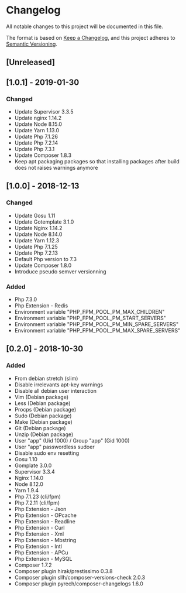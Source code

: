 # Changelog
All notable changes to this project will be documented in this file.

The format is based on [Keep a Changelog](https://keepachangelog.com/en/1.0.0/),
and this project adheres to [Semantic Versioning](https://semver.org/spec/v2.0.0.html).

## [Unreleased]

## [1.0.1] - 2019-01-30
### Changed
- Update Supervisor 3.3.5
- Update nginx 1.14.2
- Update Node 8.15.0
- Update Yarn 1.13.0
- Update Php 7.1.26
- Update Php 7.2.14
- Update Php 7.3.1
- Update Composer 1.8.3
- Keep apt packaging packages so that installing packages after build does not raises warnings anymore

## [1.0.0] - 2018-12-13
### Changed
- Update Gosu 1.11
- Update Gotemplate 3.1.0
- Update Nginx 1.14.2
- Update Node 8.14.0
- Update Yarn 1.12.3
- Update Php 7.1.25
- Update Php 7.2.13
- Default Php version to 7.3
- Update Composer 1.8.0
- Introduce pseudo semver versionning

### Added
- Php 7.3.0
- Php Extension - Redis
- Environment variable "PHP_FPM_POOL_PM_MAX_CHILDREN"
- Environment variable "PHP_FPM_POOL_PM_START_SERVERS"
- Environment variable "PHP_FPM_POOL_PM_MIN_SPARE_SERVERS"
- Environment variable "PHP_FPM_POOL_PM_MAX_SPARE_SERVERS"

## [0.2.0] - 2018-10-30
### Added
- From debian stretch (slim)
- Disable irrelevants apt-key warnings
- Disable all debian user interaction
- Vim (Debian package)
- Less (Debian package)
- Procps (Debian package)
- Sudo (Debian package)
- Make (Debian package)
- Git (Debian package)
- Unzip (Debian package)
- User "app" (Uid 1000) / Group "app" (Gid 1000)
- User "app" passwordless sudoer
- Disable sudo env resetting
- Gosu 1.10
- Gomplate 3.0.0
- Supervisor 3.3.4
- Nginx 1.14.0
- Node 8.12.0
- Yarn 1.9.4
- Php 7.1.23 (cli/fpm)
- Php 7.2.11 (cli/fpm)
- Php Extension - Json
- Php Extension - OPcache
- Php Extension - Readline
- Php Extension - Curl
- Php Extension - Xml
- Php Extension - Mbstring
- Php Extension - Intl
- Php Extension - APCu
- Php Extension - MySQL
- Composer 1.7.2
- Composer plugin hirak/prestissimo 0.3.8
- Composer plugin sllh/composer-versions-check 2.0.3
- Composer plugin pyrech/composer-changelogs 1.6.0
